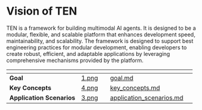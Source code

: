 # Vision of TEN

TEN is a framework for building multimodal AI agents. It is designed to be a modular, flexible, and scalable platform that enhances development speed, maintainability, and scalability. The framework is designed to support best engineering practices for modular development, enabling developers to create robust, efficient, and adaptable applications by leveraging comprehensive mechanisms provided by the platform.

<table data-view="cards">
  <thead>
    <tr>
      <th></th>
      <th></th>
      <th data-hidden data-card-cover data-type="files"></th>
      <th data-hidden></th>
      <th data-hidden data-card-target data-type="content-ref"></th>
    </tr>
  </thead>
  <tbody>
    <tr>
      <td><strong>Goal</strong></td>
      <td><a href="assets/png/1.png">1.png</a></td>
      <td></td>
      <td><a href="vision/goal.md">goal.md</a></td>
    </tr>
    <tr>
      <td><strong>Key Concepts</strong></td>
      <td><a href="assets/png/4.png">4.png</a></td>
      <td></td>
      <td><a href="vision/key_concepts.md">key_concepts.md</a></td>
    </tr>
    <tr>
      <td><strong>Application Scenarios</strong></td>
      <td><a href="assets/png/3.png">3.png</a></td>
      <td></td>
      <td><a href="vision/application_scenarios.md">application_scenarios.md</a></td>
    </tr>
  </tbody>
</table>